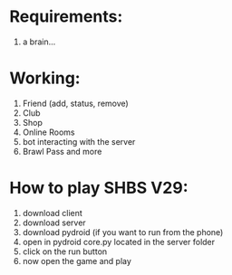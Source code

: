 # Requirements:
1. a brain...

# Working:
1. Friend (add, status, remove)
2. Club
3. Shop
4. Online Rooms
5. bot interacting with the server
6. Brawl Pass
and more

# How to play SHBS V29:
1. download client
2. download server
3. download pydroid (if you want to run from the phone)
4. open in pydroid core.py located in the server folder
5. click on the run button
6. now open the game and play